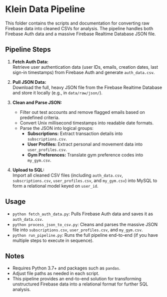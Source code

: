 # Klein Data Pipeline

This folder contains the scripts and documentation for converting raw Firebase data into cleaned CSVs for analysis. The pipeline handles both Firebase Auth data and a massive Firebase Realtime Database JSON file.

## Pipeline Steps

1. **Fetch Auth Data:**  
   Retrieve user authentication data (user IDs, emails, creation dates, last sign-in timestamps) from Firebase Auth and generate `auth_data.csv`.

2. **Pull JSON Data:**  
   Download the full, heavy JSON file from the Firebase Realtime Database and store it locally (e.g., in `data/raw/json/`).

3. **Clean and Parse JSON:**  
   - Filter out test accounts and remove flagged emails based on predefined criteria.
   - Convert Unix millisecond timestamps into readable date formats.
   - Parse the JSON into logical groups:
     - **Subscriptions:** Extract transaction details into `subscriptions.csv`.
     - **User Profiles:** Extract personal and movement data into `user_profiles.csv`.
     - **Gym Preferences:** Translate gym preference codes into `my_gym.csv`.

4. **Upload to SQL:**  
   Import all cleaned CSV files (including `auth_data.csv`, `subscriptions.csv`, `user_profiles.csv`, and `my_gym.csv`) into MySQL to form a relational model keyed on `user_id`.

## Usage

- `python fetch_auth_data.py`: Pulls Firebase Auth data and saves it as `auth_data.csv`.
- `python process_json_to_csv.py`: Cleans and parses the massive JSON file into `subscriptions.csv`, `user_profiles.csv`, and `my_gym.csv`.
- `python run_pipeline.py`: Runs the full pipeline end-to-end (if you have multiple steps to execute in sequence).

## Notes

- Requires Python 3.7+ and packages such as `pandas`.
- Adjust file paths as needed in each script.
- This pipeline provides an end-to-end solution for transforming unstructured Firebase data into a relational format for further SQL analysis.
